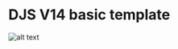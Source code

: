 # DJS V14 basic template
![alt text](http://url/to/https://github.com/discordjs/guide/raw/main/guide/images/branding/banner-blurple-small.png)

